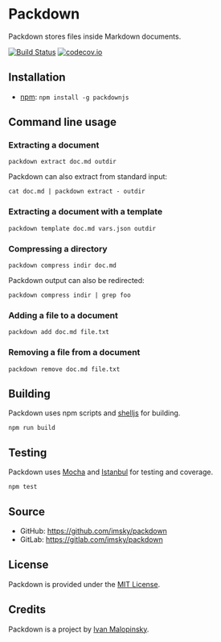# Packdown

Packdown stores files inside Markdown documents.

[![Build Status](https://travis-ci.org/imsky/packdown.svg?branch=master)](https://travis-ci.org/imsky/packdown)
[![codecov.io](https://codecov.io/github/imsky/packdown/coverage.svg?branch=master)](https://codecov.io/github/imsky/packdown)

## Installation

* [npm](https://www.npmjs.com/package/packdownjs): `npm install -g packdownjs`

## Command line usage


### Extracting a document

```
packdown extract doc.md outdir
```

Packdown can also extract from standard input:

```
cat doc.md | packdown extract - outdir
```

### Extracting a document with a template

```
packdown template doc.md vars.json outdir
```

### Compressing a directory

```
packdown compress indir doc.md
```

Packdown output can also be redirected:

```
packdown compress indir | grep foo
```

### Adding a file to a document

```
packdown add doc.md file.txt
```

### Removing a file from a document

```
packdown remove doc.md file.txt
```

## Building

Packdown uses npm scripts and [shelljs](https://github.com/shelljs/shelljs) for building.

```
npm run build
```

## Testing

Packdown uses [Mocha](https://github.com/mochajs/mocha) and [Istanbul](https://github.com/gotwarlost/istanbul) for testing and coverage.

```
npm test
```

## Source

* GitHub: <https://github.com/imsky/packdown>
* GitLab: <https://gitlab.com/imsky/packdown>

## License

Packdown is provided under the [MIT License](http://opensource.org/licenses/MIT).

## Credits

Packdown is a project by [Ivan Malopinsky](http://imsky.co).

